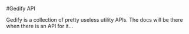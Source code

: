 #Gedify API

Gedify is a collection of pretty useless utility APIs. The docs will be there when there is an API for it...

